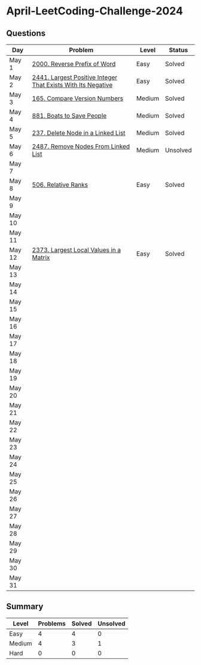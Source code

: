 # April-LeetCoding-Challenge-2024

## Questions
| Day | Problem | Level | Status |
| --- | --- | --- | --- |
| May 1 | [2000. Reverse Prefix of Word](https://leetcode.com/problems/reverse-prefix-of-word/) | Easy | Solved |
| May 2 | [2441. Largest Positive Integer That Exists With Its Negative](https://leetcode.com/problems/largest-positive-integer-that-exists-with-its-negative/) | Easy | Solved |
| May 3 | [165. Compare Version Numbers](https://leetcode.com/problems/compare-version-numbers/) | Medium | Solved |
| May 4 | [881. Boats to Save People](https://leetcode.com/problems/boats-to-save-people/) | Medium | Solved |
| May 5 | [237. Delete Node in a Linked List](https://leetcode.com/problems/delete-node-in-a-linked-list/) | Medium | Solved |
| May 6 | [2487. Remove Nodes From Linked List](https://leetcode.com/problems/remove-nodes-from-linked-list/) | Medium | Unsolved |
| May 7 | []() |  |  |
| May 8 | [506. Relative Ranks](https://leetcode.com/problems/relative-ranks/) | Easy | Solved |
| May 9 | []() |  |  |
| May 10 | []() |  |  |
| May 11 | []() |  |  |
| May 12 | [2373. Largest Local Values in a Matrix](https://leetcode.com/problems/largest-local-values-in-a-matrix/) | Easy | Solved |
| May 13 | []() |  |  |
| May 14 | []() |  |  |
| May 15 | []() |  |  |
| May 16 | []() |  |  |
| May 17 | []() |  |  |
| May 18 | []() |  |  |
| May 19 | []() |  |  |
| May 20 | []() |  |  |
| May 21 | []() |  |  |
| May 22 | []() |  |  |
| May 23 | []() |  |  |
| May 24 | []() |  |  |
| May 25 | []() |  |  |
| May 26 | []() |  |  |
| May 27 | []() |  |  |
| May 28 | []() |  |  |
| May 29 | []() |  |  |
| May 30 | []() |  |  |
| May 31 | []() |  |  |


## Summary
| Level  | Problems | Solved | Unsolved |
| ---    | --- | --- | --- |
| Easy   | 4 | 4 | 0 |
| Medium | 4 | 3 | 1 |
| Hard   | 0 | 0 | 0 |
